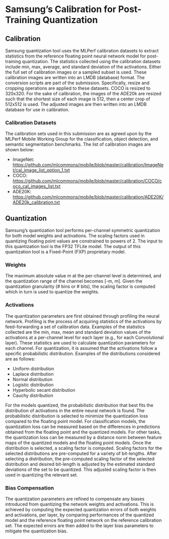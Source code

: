 # Samsung’s Calibration for Post-Training  Quantization

## Calibration
Samsung quantization tool uses the MLPerf calibration datasets to extract statistics from the reference floating point neural network model for post-training quantization. The statistics collected using the calibration datasets include min, max, average, and standard deviation of the activations.
Either the full set of calibration images or a sampled subset is used.  These calibration images are written into an LMDB (database) format. The conversion scripts are part of the submission.
Specifically, resize and cropping operations are applied to these datasets. COCO is resized to 320x320. For the sake of calibration, the images of the ADE20k are resized such that the shortest size of each image is 512, then a center crop of 512x512 is used. The adjusted images are then written into an LMDB database for use in calibration.

### Calibration Datasets
The calibration sets used in this submission are as agreed upon by the MLPerf Mobile Working Group for the classification, object detection, and semantic segmentation benchmarks. The list of calibration images are shown below:

- ImageNet: https://github.com/mlcommons/mobile/blob/master/calibration/ImageNet/cal_image_list_option_1.txt
- COCO: https://github.com/mlcommons/mobile/blob/master/calibration/COCO/coco_cal_images_list.txt
- ADE20K: https://github.com/mlcommons/mobile/blob/master/calibration/ADE20K/ADE20k_calibration.txt

## Quantization
Samsung’s quantization tool performs per-channel symmetric quantization for both model weights and activations. The scaling factors used in quantizing floating point values are constrained to powers of 2.
The input to this quantization tool is the FP32 TFLite model. The output of this quantization tool is a Fixed-Point (FXP) proprietary model.

### Weights
The maximum absolute value m at the per-channel level is determined, and the quantization range of the channel becomes [-m, m]. Given the quantization granularity (# bins or # bits), the scaling factor is computed which in turn is used to quantize the weights.

### Activations
The quantization parameters are first obtained through profiling the neural network. Profiling is the process of acquiring statistics of the activations by feed-forwarding a set of calibration data. 
Examples of the statistics collected are the min, max, mean and standard deviation values of the activations at a per-channel level for each layer (e.g., for each Convolutional layer). These statistics are used to calculate quantization parameters for each channel.
For quantization, it is assumed that the activations follow a specific probabilistic distribution. Examples of the distributions considered are as follows:

-	Uniform distribution
-	Laplace distribution
-	Normal distribution
-	Logistic distribution
-	Hyperbolic secant distribution
-	Cauchy distribution

For the models quantized, the probabilistic distribution that best fits the distribution of activations in the entire neural network is found. The probabilistic distribution is selected to minimize the quantization loss compared to the floating point model.
For classification models, the quantization loss can be measured based on the differences in predictions obtained from the floating point and the quantized models. For other tasks, the quantization loss can be measured by a distance norm between feature maps of the quantized models and the floating point models.
Once the distribution is selected, a scaling factor is computed.  Scaling factors for the selected distributions are pre-computed for a variety of bit-lengths. After selecting a distribution, the pre-computed scaling factor of the selected distribution and desired bit-length is adjusted by the estimated standard deviations of the set to be quantized. This adjusted scaling factor is then used in quantizing the relevant set.

### Bias Compensation
The quantization parameters are refined to compensate any biases introduced from quantizing the network weights and activations. This is achieved by computing the expected quantization errors of both weights and activations, per layer, by comparing performances of the quantized model and the reference floating point network on the reference calibration set. The expected errors are then added to the layer bias parameters to mitigate the quantization bias.

